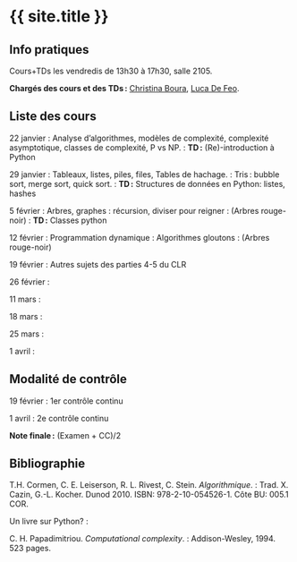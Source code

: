 ---
---

# {{ site.title }}

## Info pratiques

Cours+TDs les vendredis de 13h30 à 17h30, salle 2105.

**Chargés des cours et des TDs :** [Christina Boura](http://christina-boura.info/en/content/home), [Luca De Feo](http://defeo.lu/).

## Liste des cours

22 janvier
: Analyse d’algorithmes, modèles de complexité, complexité
  asymptotique, classes de complexité, P vs NP.
: **TD :** (Re)-introduction à Python

29 janvier
: Tableaux, listes, piles, files, Tables de hachage.
: Tris : bubble sort, merge sort, quick sort.
: **TD :** Structures de données en Python: listes, hashes

5 février
: Arbres, graphes
: récursion, diviser pour reigner
: (Arbres rouge-noir)
: **TD :** Classes python

12 février
: Programmation dynamique
: Algorithmes gloutons
: (Arbres rouge-noir)

19 février
: Autres sujets des parties 4-5 du CLR

26 février
: 

11 mars
: 

18 mars
: 

25 mars
: 

1 avril
: 

## Modalité de contrôle

19 février
: 1er contrôle continu

1 avril
: 2e contrôle continu

**Note finale :** (Examen + CC)/2


## Bibliographie

T.H. Cormen, C. E. Leiserson, R. L. Rivest, C. Stein. *Algorithmique*.
: Trad. X. Cazin, G.-L. Kocher. Dunod 2010. ISBN:
978-2-10-054526-1. Côte BU: 005.1 COR.

Un livre sur Python?
: 

C. H. Papadimitriou. *Computational complexity*.
: Addison-Wesley, 1994. 523 pages.

